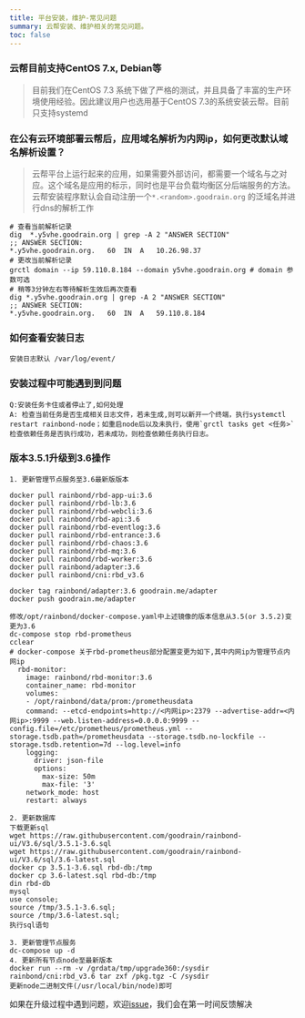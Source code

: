 ```yaml
---
title: 平台安装，维护-常见问题
summary: 云帮安装、维护相关的常见问题。
toc: false
---
```


<div id="toc"></div>

### 云帮目前支持CentOS 7.x, Debian等

> 目前我们在CentOS 7.3 系统下做了严格的测试，并且具备了丰富的生产环境使用经验。因此建议用户也选用基于CentOS 7.3的系统安装云帮。目前只支持systemd

### 在公有云环境部署云帮后，应用域名解析为内网ip，如何更改默认域名解析设置？

> 云帮平台上运行起来的应用，如果需要外部访问，都需要一个域名与之对应。这个域名是应用的标示，同时也是平台负载均衡区分后端服务的方法。
> 云帮安装程序默认会自动注册一个`*.<random>.goodrain.org` 的泛域名并进行dns的解析工作

```
# 查看当前解析记录
dig  *.y5vhe.goodrain.org | grep -A 2 "ANSWER SECTION"
;; ANSWER SECTION:
*.y5vhe.goodrain.org.	60	IN	A	10.26.98.37
# 更改当前解析记录
grctl domain --ip 59.110.8.184 --domain y5vhe.goodrain.org # domain 参数可选
# 稍等3分钟左右等待解析生效后再次查看
dig *.y5vhe.goodrain.org | grep -A 2 "ANSWER SECTION"
;; ANSWER SECTION:
*.y5vhe.goodrain.org.	60	IN	A	59.110.8.184
```

### 如何查看安装日志

```
安装日志默认 /var/log/event/
```

### 安装过程中可能遇到到问题

```
Q:安装任务卡住或者停止了,如何处理
A: 检查当前任务是否生成相关日志文件，若未生成,则可以新开一个终端，执行systemctl restart rainbond-node；如重启node后以及未执行，使用`grctl tasks get <任务>` 检查依赖任务是否执行成功，若未成功，则检查依赖任务执行日志。
```

### 版本3.5.1升级到3.6操作

```
1. 更新管理节点服务至3.6最新版版本

docker pull rainbond/rbd-app-ui:3.6
docker pull rainbond/rbd-lb:3.6
docker pull rainbond/rbd-webcli:3.6
docker pull rainbond/rbd-api:3.6
docker pull rainbond/rbd-eventlog:3.6
docker pull rainbond/rbd-entrance:3.6
docker pull rainbond/rbd-chaos:3.6
docker pull rainbond/rbd-mq:3.6
docker pull rainbond/rbd-worker:3.6
docker pull rainbond/adapter:3.6
docker pull rainbond/cni:rbd_v3.6

docker tag rainbond/adapter:3.6 goodrain.me/adapter
docker push goodrain.me/adapter

修改/opt/rainbond/docker-compose.yaml中上述镜像的版本信息从3.5(or 3.5.2)变更为3.6
dc-compose stop rbd-prometheus
cclear
# docker-compose 关于rbd-prometheus部分配置变更为如下,其中内网ip为管理节点内网ip
  rbd-monitor:
    image: rainbond/rbd-monitor:3.6
    container_name: rbd-monitor
    volumes:
    - /opt/rainbond/data/prom:/prometheusdata
    command: --etcd-endpoints=http://<内网ip>:2379 --advertise-addr=<内网ip>:9999 --web.listen-address=0.0.0.0:9999 --config.file=/etc/prometheus/prometheus.yml --storage.tsdb.path=/prometheusdata --storage.tsdb.no-lockfile --storage.tsdb.retention=7d --log.level=info
    logging:
      driver: json-file
      options:
        max-size: 50m
        max-file: '3'
    network_mode: host
    restart: always

2. 更新数据库
下载更新sql 
wget https://raw.githubusercontent.com/goodrain/rainbond-ui/V3.6/sql/3.5.1-3.6.sql
wget https://raw.githubusercontent.com/goodrain/rainbond-ui/V3.6/sql/3.6-latest.sql
docker cp 3.5.1-3.6.sql rbd-db:/tmp
docker cp 3.6-latest.sql rbd-db:/tmp
din rbd-db
mysql
use console;
source /tmp/3.5.1-3.6.sql;
source /tmp/3.6-latest.sql;
执行sql语句

3. 更新管理节点服务
dc-compose up -d 
4. 更新所有节点node至最新版本
docker run --rm -v /grdata/tmp/upgrade360:/sysdir rainbond/cni:rbd_v3.6 tar zxf /pkg.tgz -C /sysdir
更新node二进制文件(/usr/local/bin/node)即可
```
如果在升级过程中遇到问题，欢迎[issue](https://github.com/goodrain/rainbond-install/issues/new)，我们会在第一时间反馈解决
